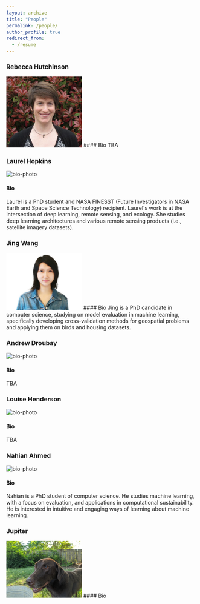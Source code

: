 ```yaml
---
layout: archive
title: "People"
permalink: /people/
author_profile: true
redirect_from:
  - /resume
---
```

  
### Rebecca Hutchinson
<img src="/images/profiles/HutchinsonPhoto.jpg" width="200">
#### Bio
TBA
  
### Laurel Hopkins

![bio-photo](/images/bio-photo.jpg)
#### Bio
Laurel is a PhD student and NASA FINESST (Future Investigators in NASA Earth and Space Science Technology) recipient. Laurel's work is at the intersection of deep learning, remote sensing, and ecology. She studies deep learning architectures and various remote sensing products (i.e., satellite imagery datasets).

### Jing Wang
<img src="/images/profiles/wangjing.jpg" width="200">
#### Bio
Jing is a PhD candidate in computer science, studying on model evaluation in machine learning, specifically developing cross-validation methods for geospatial problems and applying them on birds and housing datasets.

### Andrew Droubay

![bio-photo](/images/bio-photo.jpg)
#### Bio
TBA

### Louise Henderson

![bio-photo](/images/bio-photo.jpg)
#### Bio
TBA

### Nahian Ahmed
![bio-photo](/images/bio-photo.jpg)
#### Bio
Nahian is a PhD student of computer science. He studies machine learning, with a focus on evaluation, and applications in computational sustainability. He is interested in intuitive and engaging ways of learning about machine learning.

### Jupiter
<img src="/images/profiles/jupiter.png" width="200">
#### Bio

